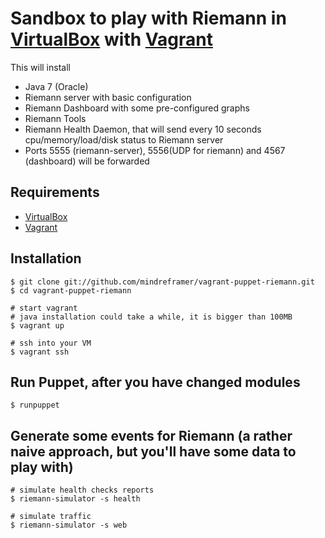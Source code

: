 # Sandbox to play with Riemann in [VirtualBox] with [Vagrant]



This will install
  - Java 7 (Oracle)
  - Riemann server with basic configuration
  - Riemann Dashboard with some pre-configured graphs
  - Riemann Tools
  - Riemann Health Daemon, that will send every 10 seconds cpu/memory/load/disk status to Riemann server
  - Ports 5555 (riemann-server), 5556(UDP for riemann) and 4567 (dashboard) will be forwarded


## Requirements
  - [VirtualBox]
  - [Vagrant]


## Installation

    $ git clone git://github.com/mindreframer/vagrant-puppet-riemann.git
    $ cd vagrant-puppet-riemann

    # start vagrant
    # java installation could take a while, it is bigger than 100MB
    $ vagrant up

    # ssh into your VM
    $ vagrant ssh


## Run Puppet, after you have changed modules

    $ runpuppet

## Generate some events for Riemann (a rather naive approach, but you'll have some data to play with)

    # simulate health checks reports
    $ riemann-simulator -s health

    # simulate traffic
    $ riemann-simulator -s web


[Vagrant]: http://vagrantup.com
[VirtualBox]: https://www.virtualbox.org/